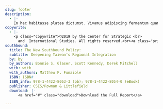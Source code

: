 ```yaml
---
slug: footer
description:
  - |-
    In hac habitasse platea dictumst. Vivamus adipiscing fermentum quam volutpat aliquam. Integer et elit eget elit facilisis tristique. Nam vel iaculis mauris. Sed ullamcorper tellus erat, non ultrices sem tincidunt euismod. Fusce rhoncus porttitor velit, eu bibendum nibh aliquet vel.
copywrite:
  - |-
    <p class="copywrite">©2019 by the Center for Strategic <br>
      and  International Studies. All rights reserved.<br><a class="privacy-policy" href="https://www.csis.org/privacy-policy" target="_blank" rel="nofollow">Privacy Policy</a> | <a class="privacy-policy" href="https://www.csis.org/reprint-permissions" target="_blank" rel="nofollow">Reprint Permissions</a></p>
southbound:
  title: The New Southbound Policy:
  subtitle: Deepening Taiwan’s Regional Integration
  by: by
  by_authors: Bonnie S. Glaser, Scott Kennedy, Derek Mitchell
  with: with
  with_authors: Matthew P. Funaiole
  ISBN: ISBN#
  ISBN_info: 978-1-4422-8053-3 (pb); 978-1-4422-8054-0 (eBook)
  publisher: CSIS/Rowman & Littlefield
  download: |-
      <a href="#" class="download">Download the Full Report</a>

---
```

